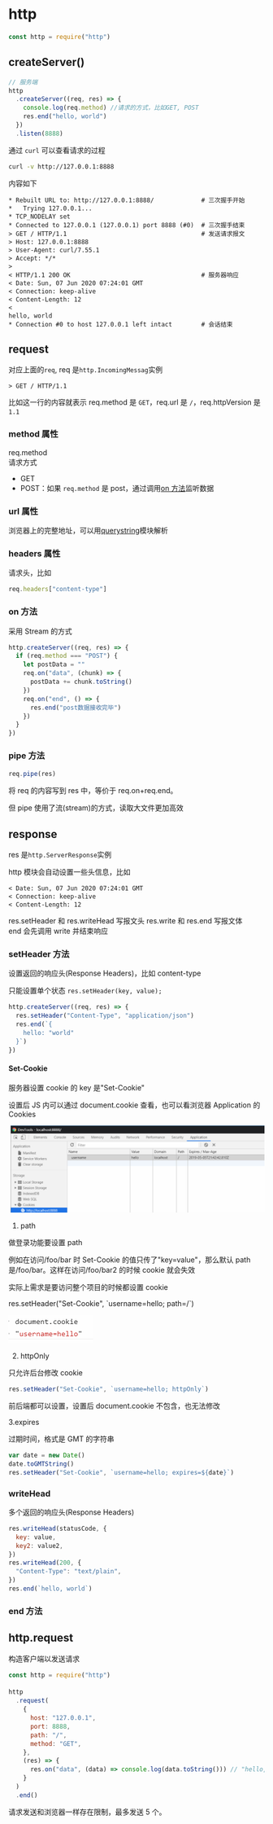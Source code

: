 # http

```js
const http = require("http")
```

## createServer()

```js
// 服务端
http
  .createServer((req, res) => {
    console.log(req.method) //请求的方式，比如GET, POST
    res.end("hello, world")
  })
  .listen(8888)
```

通过 `curl` 可以查看请求的过程

```bash
curl -v http://127.0.0.1:8888
```

内容如下

```
* Rebuilt URL to: http://127.0.0.1:8888/             # 三次握手开始
*   Trying 127.0.0.1...
* TCP_NODELAY set
* Connected to 127.0.0.1 (127.0.0.1) port 8888 (#0)  # 三次握手结束
> GET / HTTP/1.1                                     # 发送请求报文
> Host: 127.0.0.1:8888
> User-Agent: curl/7.55.1
> Accept: */*
>
< HTTP/1.1 200 OK                                    # 服务器响应
< Date: Sun, 07 Jun 2020 07:24:01 GMT
< Connection: keep-alive
< Content-Length: 12
<
hello, world
* Connection #0 to host 127.0.0.1 left intact        # 会话结束
```

## request

对应上面的`req`, req 是`http.IncomingMessag`实例

```
> GET / HTTP/1.1
```

比如这一行的内容就表示 req.method 是 `GET`，req.url 是 `/`，req.httpVersion 是 `1.1`

### method 属性

req.method  
请求方式

- GET
- POST：如果 `req.method` 是 post，通过调用[on 方法](#on方法)监听数据

### url 属性

浏览器上的完整地址，可以用[querystring](./009_query_string.md)模块解析

### headers 属性

请求头，比如

```js
req.headers["content-type"]
```

### on 方法

采用 Stream 的方式

```js
http.createServer((req, res) => {
  if (req.method === "POST") {
    let postData = ""
    req.on("data", (chunk) => {
      postData += chunk.toString()
    })
    req.on("end", () => {
      res.end("post数据接收完毕")
    })
  }
})
```

### pipe 方法

```js
req.pipe(res)
```

将 req 的内容写到 res 中，等价于 req.on+req.end。

但 pipe 使用了流(stream)的方式，读取大文件更加高效

## response

res 是`http.ServerResponse`实例

http 模块会自动设置一些头信息，比如

```
< Date: Sun, 07 Jun 2020 07:24:01 GMT
< Connection: keep-alive
< Content-Length: 12
```

res.setHeader 和 res.writeHead 写报文头
res.write 和 res.end 写报文体  
end 会先调用 write 并结束响应

### setHeader 方法

设置返回的响应头(Response Headers)，比如 content-type

只能设置单个状态
`res.setHeader(key, value);`

```js
http.createServer((req, res) => {
  res.setHeader("Content-Type", "application/json")
  res.end(`{
    hello: "world"
  }`)
})
```

#### Set-Cookie

服务器设置 cookie 的 key 是"Set-Cookie"

设置后 JS 内可以通过 document.cookie 查看，也可以看浏览器 Application 的 Cookies

![](../images/c791cbf7dcb1e7ec8a5424a617eddca2.png)

1. path

做登录功能要设置 path

例如在访问/foo/bar 时 Set-Cookie 的值只传了"key=value"，那么默认 path 是/foo/bar。这样在访问/foo/bar2 的时候 cookie 就会失效

实际上需求是要访问整个项目的时候都设置 cookie

res.setHeader("Set-Cookie", \`username=hello; path=/\`)

![](../images/503445c5a364964d954385f2e1e08a87.png)

2. httpOnly

只允许后台修改 cookie

```js
res.setHeader("Set-Cookie", `username=hello; httpOnly`)
```

前后端都可以设置，设置后 document.cookie 不包含，也无法修改

3.expires

过期时间，格式是 GMT 的字符串

```js
var date = new Date()
date.toGMTString()
res.setHeader("Set-Cookie", `username=hello; expires=${date}`)
```

### writeHead

多个返回的响应头(Response Headers)

```js
res.writeHead(statusCode, {
  key: value,
  key2: value2,
})
res.writeHead(200, {
  "Content-Type": "text/plain",
})
res.end(`hello, world`)
```

### end 方法

## http.request

构造客户端以发送请求

```js
const http = require("http")

http
  .request(
    {
      host: "127.0.0.1",
      port: 8888,
      path: "/",
      method: "GET",
    },
    (res) => {
      res.on("data", (data) => console.log(data.toString())) // "hello, world"
    }
  )
  .end()
```

请求发送和浏览器一样存在限制，最多发送 5 个。
